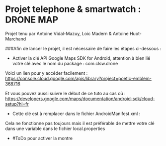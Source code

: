 # Projet telephone & smartwatch : DRONE MAP

Projet tenu par Antoine Vidal-Mazuy, Loic Madern & Antoine Huot-Marchand

###Afin de lancer le projet, il est nécessaire de faire les étapes ci-dessous :

- Activer la clé API Google Maps SDK for Android, attention à bien lié votre clé avec le nom du package : com.clsw.drone
  
Voici un lien pour y accéder facilement : https://console.cloud.google.com/apis/library?project=poetic-emblem-368716

Et vous pouvez aussi suivre le début de ce tuto au cas où : https://developers.google.com/maps/documentation/android-sdk/cloud-setup?hl=fr 

- Cette clé est à remplacer dans le fichier AndroidManifest.xml : 

<meta-data
android:name="com.google.android.geo.API_KEY"
android:value="***Votre clé***" />

Cela ne fonctionne pas toujours mais il est préférable de mettre votre clé dans une variable dans le fichier local.properties


- #ToDo pour activer la montre






